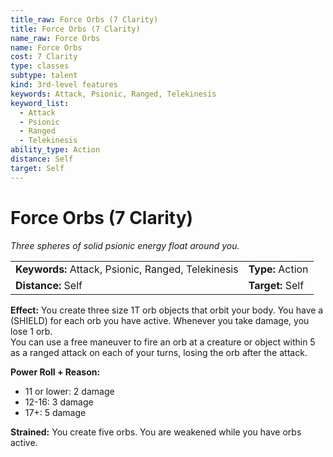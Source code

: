 ```yaml
---
title_raw: Force Orbs (7 Clarity)
title: Force Orbs (7 Clarity)
name_raw: Force Orbs
name: Force Orbs
cost: 7 Clarity
type: classes
subtype: talent
kind: 3rd-level features
keywords: Attack, Psionic, Ranged, Telekinesis
keyword_list:
  - Attack
  - Psionic
  - Ranged
  - Telekinesis
ability_type: Action
distance: Self
target: Self
---
```


# Force Orbs (7 Clarity)

*Three spheres of solid psionic energy float around you.*

|                                                    |                  |
| :------------------------------------------------- | :--------------- |
| **Keywords:** Attack, Psionic, Ranged, Telekinesis | **Type:** Action |
| **Distance:** Self                                 | **Target:** Self |

**Effect:** You create three size 1T orb objects that orbit your body. You have a (SHIELD) for each orb you have active. Whenever you take damage, you lose 1 orb.\
You can use a free maneuver to fire an orb at a creature or object within 5 as a ranged attack on each of your turns, losing the orb after the attack.

**Power Roll + Reason:**

- 11 or lower: 2 damage
- 12-16: 3 damage
- 17+: 5 damage

**Strained:** You create five orbs. You are weakened while you have orbs active.
